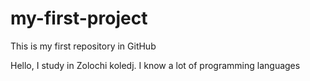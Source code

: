 # my-first-project
This is my first repository in GitHub

Hello, I study in Zolochi koledj. I know a lot of programming languages
